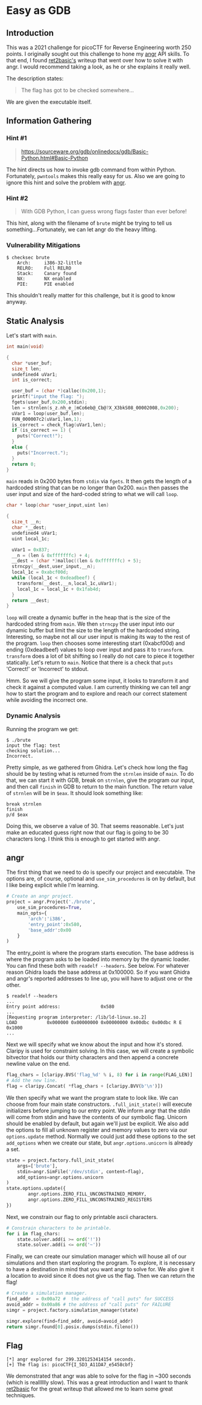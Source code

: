 # Easy as GDB

## Introduction

This was a 2021 challenge for picoCTF for Reverse Engineering worth 250 points.
I originally sought out this challenge to hone my [angr][angr] API skills. To
that end, I found [ret2basic's][ret] writeup that went over how to solve it
with angr. I would recommend taking a look, as he or she explains it really
well.

The description states:
> The flag has got to be checked somewhere...

We are given the executable itself.

## Information Gathering

### Hint #1

> <https://sourceware.org/gdb/onlinedocs/gdb/Basic-Python.html#Basic-Python>

The hint directs us how to invoke gdb command from within Python. Fortunately,
`pwntools` makes this really easy for us. Also we are going to ignore this hint
and solve the problem with [angr][angr].

### Hint #2

> With GDB Python, I can guess wrong flags faster than ever before!

This hint, along with the filename of `brute` might be trying to tell us
something...Fortunately, we can let angr do the heavy lifting.

### Vulnerability Mitigations

```shell
$ checksec brute
    Arch:     i386-32-little
    RELRO:    Full RELRO
    Stack:    Canary found
    NX:       NX enabled
    PIE:      PIE enabled
```

This shouldn't really matter for this challenge, but it is good to know anyway.

## Static Analysis

Let's start with `main`.

```c
int main(void)

{
  char *user_buf;
  size_t len;
  undefined4 uVar1;
  int is_correct;

  user_buf = (char *)calloc(0x200,1);
  printf("input the flag: ");
  fgets(user_buf,0x200,stdin);
  len = strnlen(s_z.nh_e_|mCo6eb@_Cb@?X_X3bkS08_00002008,0x200);
  uVar1 = loop(user_buf,len);
  FUN_000007c2(uVar1,len,1);
  is_correct = check_flag(uVar1,len);
  if (is_correct == 1) {
    puts("Correct!");
  }
  else {
    puts("Incorrect.");
  }
  return 0;
}
```

`main` reads in 0x200 bytes from `stdin` via `fgets`. It then gets the length
of a hardcoded string that can be no longer than 0x200. `main` then passes the
user input and size of the hard-coded string to what we will call `loop`.

```c
char * loop(char *user_input,uint len)

{
  size_t __n;
  char *__dest;
  undefined4 uVar1;
  uint local_1c;

  uVar1 = 0x837;
  __n = (len & 0xfffffffc) + 4;
  __dest = (char *)malloc((len & 0xfffffffc) + 5);
  strncpy(__dest,user_input,__n);
  local_1c = 0xabcf00d;
  while (local_1c < 0xdeadbeef) {
    transform(__dest,__n,local_1c,uVar1);
    local_1c = local_1c + 0x1fab4d;
  }
  return __dest;
}
```

`loop` will create a dynamic buffer in the heap that is the size of the
hardcoded string from `main`. We then `strncpy` the user input into our dynamic
buffer but limit the size to the length of the hardcoded string. Interesting,
so maybe not all our user input is making its way to the rest of the program.
`loop` then chooses some interesting start (0xabcf00d) and ending (0xdeadbeef)
values to loop over input and pass it to `transform`. `transform` does a lot of
bit shifting so I really do not care to piece it together statically. Let's
return to `main`. Notice that there is a check that `puts` 'Correct!' or
'Incorrect' to stdout.

Hmm. So we will give the program some input, it looks to transform it and check
it against a computed value. I am currently thinking we can tell angr how to
start the program and to explore and reach our correct statement while avoiding
the incorrect one.

### Dynamic Analysis

Running the program we get:

```shell
$ ./brute
input the flag: test
checking solution...
Incorrect.
```

Pretty simple, as we gathered from Ghidra. Let's check how long the flag should
be by testing what is returned from the `strnlen` inside of `main`. To do that,
we can start it with GDB, break on `strnlen`, give the program our input, and
then call `finish` in GDB to return to the main function. The return value of
`strnlen` will be in `$eax`. It should look something like:

```shell
break strnlen
finish
p/d $eax
```

Doing this, we observe a value of 30. That seems reasonable. Let's just make an
educated guess right now that our flag is going to be 30 characters long. I
think this is enough to get started with angr.

## angr

The first thing that we need to do is specify our project and executable. The
options are, of course, optional and `use_sim_procedures` is on by default, but
I like being explicit while I'm learning.

```python
# Create an angr project.
project = angr.Project('./brute',
    use_sim_procedures=True,
    main_opts={
        'arch':'i386',
        'entry_point':0x580,
        'base_addr':0x00
    }
)
```

The entry_point is where the program starts execution. The base address is
where the program asks to be loaded into memory by the dynamic loader. You can
find these both with `readelf --headers`. See below. For whatever reason Ghidra
loads the base address at 0x100000. So if you want Ghidra and angr's reported
addresses to line up, you will have to adjust one or the other.

```shell
$ readelf --headers
...
Entry point address:               0x580
...
[Requesting program interpreter: /lib/ld-linux.so.2]
LOAD           0x000000 0x00000000 0x00000000 0x00dbc 0x00dbc R E 0x1000
...
```

Next we will specify what we know about the input and how it's stored. Claripy
is used for constraint solving. In this case, we will create a symbolic
bitvector that holds our thirty characters and then append a concrete newline
value on the end.

```python
flag_chars = [claripy.BVS('flag_%d' % i, 8) for i in range(FLAG_LEN)]
# Add the new line.
flag = claripy.Concat( *flag_chars + [claripy.BVV(b'\n')])
```

We then specify what we want the program state to look like. We can choose from
four main state constructors. `.full_init_state()` will execute initializers
before jumping to our entry point. We inform angr that the stdin will come from
stdin and have the contents of our symbolic flag. Unicorn should be enabled by
default, but again we'll just be explicit. We also add the options to fill all
unknown register and memory values to zero via our `options.update` method.
Normally we could just add these options to the set `add_options` when we
create our state, but `angr.options.unicorn` is already a set.

```python
state = project.factory.full_init_state(
    args=['brute'],
    stdin=angr.SimFile('/dev/stdin', content=flag),
    add_options=angr.options.unicorn
)
state.options.update({
        angr.options.ZERO_FILL_UNCONSTRAINED_MEMORY,
        angr.options.ZERO_FILL_UNCONSTRAINED_REGISTERS
})
```

Next, we constrain our flag to only printable ascii characters.

```python
# Constrain characters to be printable.
for i in flag_chars:
    state.solver.add(i >= ord('!'))
    state.solver.add(i <= ord('~'))
```

Finally, we can create our simulation manager which will house all of our
simulations and then start exploring the program. To explore, it is necessary
to have a destination in mind that you want angr to solve for. We also give it
a location to avoid since it does not give us the flag. Then we can return the
flag!

```python
# Create a simulation manager.
find_addr  = 0x00a72 #  the address of "call puts" for SUCCESS
avoid_addr = 0x00a86 # the address of "call puts" for FAILURE
simgr = project.factory.simulation_manager(state)

simgr.explore(find=find_addr, avoid=avoid_addr)
return simgr.found[0].posix.dumps(stdin.fileno())
```

## Flag

```shell
[*] angr explored for 299.3201253414154 seconds.
[+] The flag is: picoCTF{I_5D3_A11DA7_e5458cbf}
```

We demonstrated that angr was able to solve for the flag in ~300 seconds (which
is realllllly slow). This was a great introduction and I want to thank
[ret2basic][ret] for the great writeup that allowed me to learn some great
techniques.

[ret]: https://www.ctfwriteup.com/picoctf/picoctf-2021/picoctf-2021-reverse-engineering
[angr]: https://angr.io/

